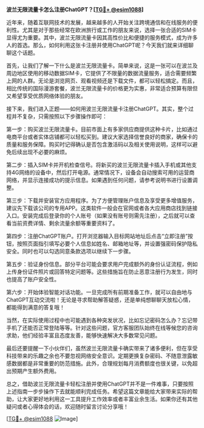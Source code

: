 **波兰无限流量卡怎么注册ChatGPT？[[TG💪+ @esim1088](https://t.me/s/esim1088)]**

近年来，随着互联网技术的发展，越来越多的人开始关注跨境通信和在线服务的便利性。尤其是对于那些经常在欧洲旅行或工作的朋友来说，选择一张合适的SIM卡显得尤为重要。其中，波兰无限流量卡因其高性价比和便捷的服务模式，成为许多人的首选。那么，如何利用这张卡注册并使用ChatGPT呢？今天我们就来详细聊聊这个话题。

首先，让我们了解一下什么是波兰无限流量卡。简单来说，这是一张可以在波兰及周边地区使用的移动数据SIM卡，它提供了不限量的数据流量服务，适合需要频繁上网的人群。无论是浏览网页、观看视频还是下载文件，都可以轻松搞定。而且，相比传统的国际漫游套餐，波兰无限流量卡的价格更为实惠，非常适合预算有限但又希望享受优质网络体验的朋友。

接下来，我们进入正题——如何用波兰无限流量卡注册ChatGPT。其实，整个过程并不复杂，只需按照以下步骤操作即可：

第一步：购买波兰无限流量卡。目前市面上有多家供应商提供这种卡片，比如通过电商平台或者实体店铺都可以轻松买到。建议大家选择信誉良好的商家，确保卡的质量和服务保障。购买时记得确认是否包含激活码以及相关使用说明，这样可以避免后续出现不必要的麻烦。

第二步：插入SIM卡并开机检查信号。将新买的波兰无限流量卡插入手机或其他支持4G网络的设备中，然后打开电源。通常情况下，设备会自动搜索可用的运营商网络，并显示连接成功的提示信息。如果遇到任何问题，请参考说明书进行设置调整。

第三步：下载并安装官方应用程序。为了方便管理账户信息及享受更多增值服务，建议先下载该公司的专用APP。这类软件一般会在官网或者各大应用商店找到链接入口。安装完成后登录你的个人账号（如果没有账号则需先注册），之后就可以查看当前资费详情、剩余流量余额等重要资料了。

第四步：注册ChatGPT账户。打开浏览器输入目标网站地址后点击“立即注册”按钮，按照页面指引填写必要个人信息如姓名、邮箱地址等，并设置强密码保护隐私安全。同时也可以勾选同意条款选项以继续下一步骤。

第五步：验证身份信息。部分平台可能会要求用户完成额外的身份认证流程，例如上传身份证件照片或回答特定问题等。这些措施旨在防止恶意注册行为发生，同时也提高了账户安全性。

第六步：开始体验智能对话功能。一旦完成所有前期准备工作，就可以自由地与ChatGPT互动交流啦！无论是寻求帮助解答疑惑，还是单纯想聊聊天放松心情，都能得到满意的答复哦！

当然，在实际使用过程中也可能遇到各种突发状况，比如忘记密码怎么办？忘记带手机了还能否正常登陆等等。针对这些问题，官方客服团队始终在线等候您的咨询求助，他们经验丰富且态度友善，能够快速解决大多数常见问题。

最后还要提醒一下小伙伴们，虽然波兰无限流量卡确实带来了诸多便利，但在享受科技带来的乐趣之余也不要忽视网络安全意识。定期更换复杂密码、不随意泄露敏感数据都是非常重要的防范措施。此外，合理规划每月消费额度也很关键，以免超出预期产生额外费用。

总之，借助波兰无限流量卡轻松注册并使用ChatGPT并不是一件难事，只要按照上述指南一步步操作下去就能顺利完成任务。希望这篇文章能给大家带来实际的帮助，让大家更好地利用这一工具提升工作效率或者丰富业余生活。如果你还有其他疑问或者心得体会的话，欢迎随时留言讨论分享哦！

[[TG💪+ @esim1088](https://t.me/s/esim1088) ![Image](https://i.postimg.cc/4NQfJmqS/Snipaste-2025-05-13-00-14-12.png)]